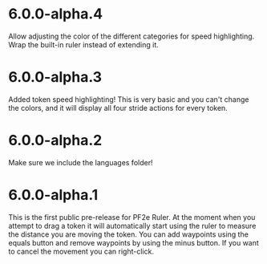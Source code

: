 # 6.0.0-alpha.4

Allow adjusting the color of the different categories for speed highlighting.
Wrap the built-in ruler instead of extending it.

# 6.0.0-alpha.3

Added token speed highlighting! This is very basic and you can't change the colors, and it will display all four stride actions for every token.

# 6.0.0-alpha.2

Make sure we include the languages folder!

# 6.0.0-alpha.1

This is the first public pre-release for PF2e Ruler. At the moment when you attempt to drag a  token it will automatically start using the ruler to measure the distance you are moving the token. You can add waypoints using the equals button and remove waypoints by using the minus button. If you want to cancel the movement you can right-click.